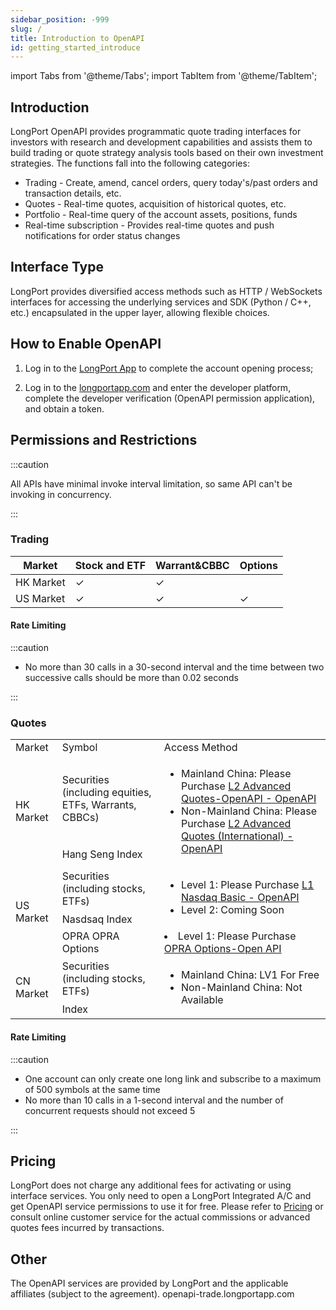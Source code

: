 ```yaml
---
sidebar_position: -999
slug: /
title: Introduction to OpenAPI
id: getting_started_introduce
---
```


import Tabs from '@theme/Tabs';
import TabItem from '@theme/TabItem';

## Introduction

LongPort OpenAPI provides programmatic quote trading interfaces for investors with research and development capabilities and assists them to build trading or quote strategy analysis tools based on their own investment strategies. The functions fall into the following categories:

- Trading - Create, amend, cancel orders, query today's/past orders and transaction details, etc.
- Quotes - Real-time quotes, acquisition of historical quotes, etc.
- Portfolio - Real-time query of the account assets, positions, funds
- Real-time subscription - Provides real-time quotes and push notifications for order status changes

## Interface Type

LongPort provides diversified access methods such as HTTP / WebSockets interfaces for accessing the underlying services and SDK (Python / C++, etc.) encapsulated in the upper layer, allowing flexible choices.

## How to Enable OpenAPI

1. Log in to the [LongPort App](https://longportapp.com/download) to complete the account opening process;

2. Log in to the [longportapp.com](https://longportapp.com) and enter the developer platform, complete the developer verification (OpenAPI permission application), and obtain a token.

## Permissions and Restrictions

:::caution

All APIs have minimal invoke interval limitation, so same API can't be invoking in concurrency.

:::

### Trading

| Market    | Stock and ETF | Warrant&CBBC | Options |
| --------- | ------------- | ------------ | ------- |
| HK Market | ✓             | ✓            |         |
| US Market | ✓             | ✓            | ✓       |

#### Rate Limiting

:::caution

- No more than 30 calls in a 30-second interval and the time between two successive calls should be more than 0.02 seconds

:::

### Quotes

<table>
    <tr>
        <td>Market</td>
        <td>Symbol</td>
        <td>Access Method</td>
    </tr>
    <tr>
        <td rowspan="2">HK Market</td>
        <td>Securities (including equities, ETFs, Warrants, CBBCs)</td>
        <td rowspan="2">
            <ul>
            <li>Mainland China: Please Purchase <a href="https://activity.lbkrs.com/spa/mall?market=HK">L2 Advanced Quotes-OpenAPI - OpenAPI</a></li>
            <li>Non-Mainland China: Please Purchase <a href="https://activity.lbkrs.com/spa/mall?market=HK">L2 Advanced Quotes (International) -OpenAPI</a></li>
            </ul>
        </td>
    </tr>
    <tr>
        <td>Hang Seng Index</td>
    </tr>
    <tr>
        <td rowspan="3">US Market</td>
        <td>Securities (including stocks, ETFs)</td>
        <td rowspan="2">
            <ul>
            <li>Level 1: Please Purchase <a href="https://activity.lbkrs.com/spa/mall?market=US">L1 Nasdaq Basic - OpenAPI</a></li>
            <li>
                Level 2: Coming Soon
            </li>
            </ul>
        </td>
    </tr>
    <tr>
        <td>Nasdsaq Index</td>
    </tr>
    <tr>
        <td>OPRA OPRA Options</td>
        <td>
            <li>Level 1: Please Purchase <a href="https://activity.lbkrs.com/spa/mall?market=US">OPRA Options-Open API</a></li>
        </td>
    </tr>
    <tr>
        <td rowspan="2">CN Market</td>
        <td>Securities (including stocks, ETFs)</td>
        <td rowspan="2">
        <ul>
            <li>Mainland China: LV1 For Free</li>
            <li>Non-Mainland China: Not Available</li>
        </ul>
        </td>
    </tr>
    <tr>
        <td>Index</td>
    </tr>
</table>

#### Rate Limiting

:::caution

- One account can only create one long link and subscribe to a maximum of 500 symbols at the same time
- No more than 10 calls in a 1-second interval and the number of concurrent requests should not exceed 5

:::

## Pricing

LongPort does not charge any additional fees for activating or using interface services. You only need to open a LongPort Integrated A/C and get OpenAPI service permissions to use it for free. Please refer to [Pricing](https://longbridge.hk/rate) or consult online customer service for the actual commissions or advanced quotes fees incurred by transactions.

## Other

The OpenAPI services are provided by LongPort and the applicable affiliates (subject to the agreement).
openapi-trade.longportapp.com
